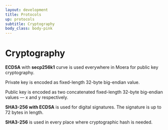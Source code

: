 ```yaml
---
layout: development
title: Protocols
up: protocols
subtitle: Cryptography
body_class: body-pink
---
```


# Cryptography

**ECDSA** with **secp256k1** curve is used everywhere in Moera for
public key cryptography.

Private key is encoded as fixed-length 32-byte big-endian value.

Public key is encoded as two concatenated fixed-length 32-byte
big-endian values — x and y respectively.

**SHA3-256 with ECDSA** is used for digital signatures. The signature is
up to 72 bytes in length.

**SHA3-256** is used in every place where cryptographic hash is needed.
